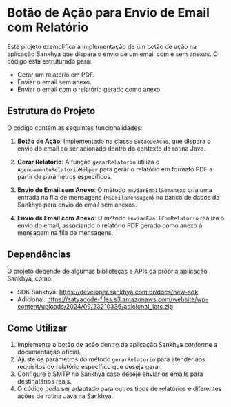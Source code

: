 # Botão de Ação para Envio de Email com Relatório

Este projeto exemplifica a implementação de um botão de ação na aplicação Sankhya que dispara o envio de um email com e sem anexos. O código está estruturado para:

- Gerar um relatório em PDF.
- Enviar o email sem anexo.
- Enviar o email com o relatório gerado como anexo.

## Estrutura do Projeto

O código contém as seguintes funcionalidades:

1. **Botão de Ação**: Implementado na classe `BotaoDeAcao`, que dispara o envio do email ao ser acionado dentro do contexto da rotina Java.
   
2. **Gerar Relatório**: A função `gerarRelatorio` utiliza o `AgendamentoRelatorioHelper` para gerar o relatório em formato PDF a partir de parâmetros específicos.
   
3. **Envio de Email sem Anexo**: O método `enviarEmailSemAnexo` cria uma entrada na fila de mensagens (`MSDFilaMensagem`) no banco de dados da Sankhya para envio do email sem anexos.
   
4. **Envio de Email com Anexo**: O método `enviarEmailComRelatorio` realiza o envio do email, associando o relatório PDF gerado como anexo à mensagem na fila de mensagens.

## Dependências

O projeto depende de algumas bibliotecas e APIs da própria aplicação Sankhya, como:

- SDK Sankhya: https://developer.sankhya.com.br/docs/new-sdk
- Adicional: https://satyacode-files.s3.amazonaws.com/website/wp-content/uploads/2024/09/23210336/adicional_jars.zip
  
## Como Utilizar

1. Implemente o botão de ação dentro da aplicação Sankhya conforme a documentação oficial.
2. Ajuste os parâmetros do método `gerarRelatorio` para atender aos requisitos do relatório específico que deseja gerar.
3. Configure o SMTP no Sankhya caso deseje enviar os emails para destinatários reais.
4. O código pode ser adaptado para outros tipos de relatórios e diferentes ações de rotina Java na Sankhya.

